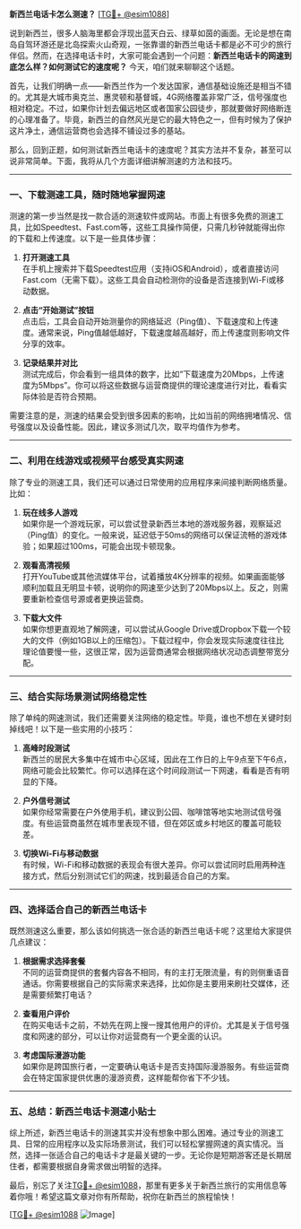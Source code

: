 **新西兰电话卡怎么测速？** [[TG💪+ @esim1088](https://t.me/s/esim1088)]

说到新西兰，很多人脑海里都会浮现出蓝天白云、绿草如茵的画面。无论是想在南岛自驾环游还是北岛探索火山奇观，一张靠谱的新西兰电话卡都是必不可少的旅行伴侣。然而，在选择电话卡时，大家可能会遇到一个问题：**新西兰电话卡的网速到底怎么样？如何测试它的速度呢？** 今天，咱们就来聊聊这个话题。

首先，让我们明确一点——新西兰作为一个发达国家，通信基础设施还是相当不错的。尤其是大城市奥克兰、惠灵顿和基督城，4G网络覆盖非常广泛，信号强度也相对稳定。不过，如果你计划去偏远地区或者国家公园徒步，那就要做好网络断连的心理准备了。毕竟，新西兰的自然风光是它的最大特色之一，但有时候为了保护这片净土，通信运营商也会选择不铺设过多的基站。

那么，回到正题，如何测试新西兰电话卡的速度呢？其实方法并不复杂，甚至可以说非常简单。下面，我将从几个方面详细讲解测速的方法和技巧。

---

### **一、下载测速工具，随时随地掌握网速**

测速的第一步当然是找一款合适的测速软件或网站。市面上有很多免费的测速工具，比如Speedtest、Fast.com等，这些工具操作简便，只需几秒钟就能得出你的下载和上传速度。以下是一些具体步骤：

1. **打开测速工具**  
   在手机上搜索并下载Speedtest应用（支持iOS和Android），或者直接访问Fast.com（无需下载）。这些工具会自动检测你的设备是否连接到Wi-Fi或移动数据。

2. **点击“开始测试”按钮**  
   点击后，工具会自动开始测量你的网络延迟（Ping值）、下载速度和上传速度。通常来说，Ping值越低越好，下载速度越高越好，而上传速度则影响文件分享的效率。

3. **记录结果并对比**  
   测试完成后，你会看到一组具体的数字，比如“下载速度为20Mbps，上传速度为5Mbps”。你可以将这些数据与运营商提供的理论速度进行对比，看看实际体验是否符合预期。

需要注意的是，测速的结果会受到很多因素的影响，比如当前的网络拥堵情况、信号强度以及设备性能。因此，建议多测试几次，取平均值作为参考。

---

### **二、利用在线游戏或视频平台感受真实网速**

除了专业的测速工具，我们还可以通过日常使用的应用程序来间接判断网络质量。比如：

1. **玩在线多人游戏**  
   如果你是一个游戏玩家，可以尝试登录新西兰本地的游戏服务器，观察延迟（Ping值）的变化。一般来说，延迟低于50ms的网络可以保证流畅的游戏体验；如果超过100ms，可能会出现卡顿现象。

2. **观看高清视频**  
   打开YouTube或其他流媒体平台，试着播放4K分辨率的视频。如果画面能够顺利加载且无明显卡顿，说明你的网速至少达到了20Mbps以上。反之，则需要重新检查信号源或者更换运营商。

3. **下载大文件**  
   如果你想更直观地了解网速，可以尝试从Google Drive或Dropbox下载一个较大的文件（例如1GB以上的压缩包）。下载过程中，你会发现实际速度往往比理论值要慢一些，这很正常，因为运营商通常会根据网络状况动态调整带宽分配。

---

### **三、结合实际场景测试网络稳定性**

除了单纯的网速测试，我们还需要关注网络的稳定性。毕竟，谁也不想在关键时刻掉线吧！以下是一些实用的小技巧：

1. **高峰时段测试**  
   新西兰的居民大多集中在城市中心区域，因此在工作日的上午9点至下午6点，网络可能会比较繁忙。你可以选择在这个时间段测试一下网速，看看是否有明显的下降。

2. **户外信号测试**  
   如果你经常需要在户外使用手机，建议到公园、咖啡馆等地实地测试信号强度。有些运营商虽然在城市里表现不错，但在郊区或乡村地区的覆盖可能较差。

3. **切换Wi-Fi与移动数据**  
   有时候，Wi-Fi和移动数据的表现会有很大差异。你可以尝试同时启用两种连接方式，然后分别测试它们的网速，找到最适合自己的方案。

---

### **四、选择适合自己的新西兰电话卡**

既然测速这么重要，那么该如何挑选一张合适的新西兰电话卡呢？这里给大家提供几点建议：

1. **根据需求选择套餐**  
   不同的运营商提供的套餐内容各不相同，有的主打无限流量，有的则侧重语音通话。你需要根据自己的实际需求来选择，比如你是主要用来刷社交媒体，还是需要频繁打电话？

2. **查看用户评价**  
   在购买电话卡之前，不妨先在网上搜一搜其他用户的评价。尤其是关于信号强度和网速的部分，可以让你对运营商有一个更全面的认识。

3. **考虑国际漫游功能**  
   如果你是跨国旅行者，一定要确认电话卡是否支持国际漫游服务。有些运营商会在特定国家提供优惠的漫游资费，这样能帮你省下不少钱。

---

### **五、总结：新西兰电话卡测速小贴士**

综上所述，新西兰电话卡的测速其实并没有想象中那么困难。通过专业的测速工具、日常的应用程序以及实际场景测试，我们可以轻松掌握网速的真实情况。当然，选择一张适合自己的电话卡才是最关键的一步。无论你是短期游客还是长期居住者，都需要根据自身需求做出明智的选择。

最后，别忘了关注[TG💪+ @esim1088](https://t.me/s/esim1088)，那里有更多关于新西兰旅行的实用信息等着你哦！希望这篇文章对你有所帮助，祝你在新西兰的旅程愉快！

[[TG💪+ @esim1088](https://t.me/s/esim1088) ![Image](https://i.postimg.cc/4NQfJmqS/Snipaste-2025-05-13-00-14-12.png)]